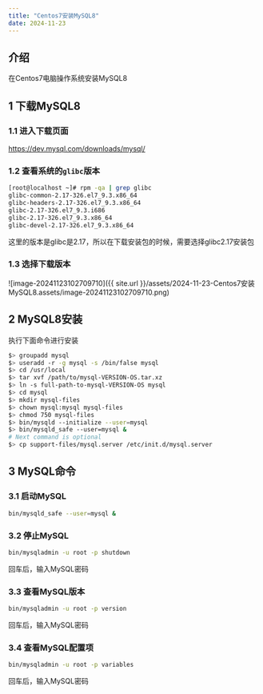 ```yaml
---
title: "Centos7安装MySQL8"
date: 2024-11-23
---
```


## 介绍

在Centos7电脑操作系统安装MySQL8

## 1 下载MySQL8

### 1.1 进入下载页面

https://dev.mysql.com/downloads/mysql/

### 1.2 查看系统的`glibc`版本

```bash
[root@localhost ~]# rpm -qa | grep glibc
glibc-common-2.17-326.el7_9.3.x86_64
glibc-headers-2.17-326.el7_9.3.x86_64
glibc-2.17-326.el7_9.3.i686
glibc-2.17-326.el7_9.3.x86_64
glibc-devel-2.17-326.el7_9.3.x86_64
```

这里的版本是glibc是2.17，所以在下载安装包的时候，需要选择glibc2.17安装包

### 1.3 选择下载版本

![image-20241123102709710]({{ site.url }}/assets/2024-11-23-Centos7安装MySQL8.assets/image-20241123102709710.png)

## 2 MySQL8安装

执行下面命令进行安装

```bash
$> groupadd mysql
$> useradd -r -g mysql -s /bin/false mysql
$> cd /usr/local
$> tar xvf /path/to/mysql-VERSION-OS.tar.xz
$> ln -s full-path-to-mysql-VERSION-OS mysql
$> cd mysql
$> mkdir mysql-files
$> chown mysql:mysql mysql-files
$> chmod 750 mysql-files
$> bin/mysqld --initialize --user=mysql
$> bin/mysqld_safe --user=mysql &
# Next command is optional
$> cp support-files/mysql.server /etc/init.d/mysql.server
```

## 3 MySQL命令

### 3.1 启动MySQL

```bash
bin/mysqld_safe --user=mysql &
```

### 3.2 停止MySQL

```bash
bin/mysqladmin -u root -p shutdown
```

回车后，输入MySQL密码

### 3.3 查看MySQL版本

```bash
bin/mysqladmin -u root -p version
```

回车后，输入MySQL密码

### 3.4 查看MySQL配置项

```bash
bin/mysqladmin -u root -p variables
```

回车后，输入MySQL密码